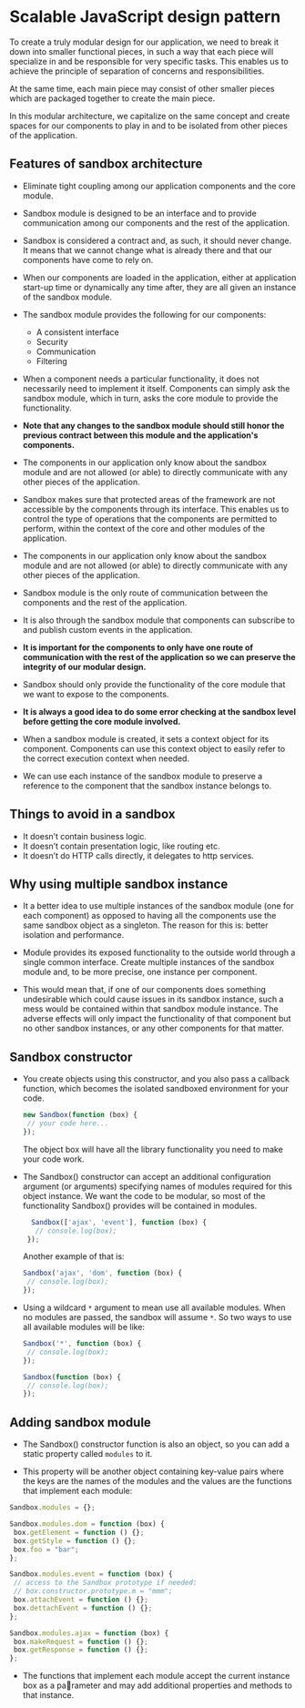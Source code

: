 # Scalable JavaScript design pattern

To create a truly modular design for our application, we need to break it down into smaller functional pieces, in such a way that each piece will specialize in and be responsible for very specific tasks. This enables us to achieve the principle of separation of concerns and responsibilities.

At the same time, each main piece may consist of other smaller pieces which are packaged together to create the main piece.

In this modular architecture, we capitalize on the same concept and create spaces for our components to play in and to be isolated from other pieces of the application.

## Features of sandbox architecture

* Eliminate tight coupling among our application components and the core module.

* Sandbox module is designed to be an interface and to provide communication among our components and the rest of the application.

* Sandbox is considered a contract and, as such, it should never change. It means that we cannot change what is already there and that our components have come to rely on.

* When our components are loaded in the application, either at application start-up time or dynamically any time after, they are all given an instance of the sandbox module.

* The sandbox module provides the following for our components:

  * A consistent interface
  * Security
  * Communication
  * Filtering

* When a component needs a particular functionality, it does not necessarily need to implement it itself. Components can simply ask the sandbox module, which in turn, asks the core module to provide the functionality.

* **Note that any changes to the sandbox module should still honor the previous contract between this module and the application's components.**

* The components in our application only know about the sandbox module and are not allowed (or able) to directly communicate with any other pieces of the application.

* Sandbox makes sure that protected areas of the framework are not accessible by the components through its interface. This enables us to control the type of operations that the components are permitted to perform, within the context of the core and other modules of the application.

* The components in our application only know about the sandbox module and are not allowed (or able) to directly communicate with any other pieces of the application.

* Sandbox module is the only route of communication between the components and the rest of the application.

* It is also through the sandbox module that components can subscribe to and publish custom events in the application.

* **It is important for the components to only have one route of communication with the rest of the application so we can preserve the integrity of our modular design.**

* Sandbox should only provide the functionality of the core module that we want to expose to the components.

* **It is always a good idea to do some error checking at the sandbox level before getting the core module involved.**

* When a sandbox module is created, it sets a context object for its component. Components can use this context object to easily refer to the correct execution context when needed.

* We can use each instance of the sandbox module to preserve a reference to the component that the sandbox instance belongs to. 

## Things to avoid in a sandbox

* It doesn’t contain business logic.
* It doesn’t contain presentation logic, like routing etc.
* It doesn’t do HTTP calls directly, it delegates to http services.

## Why using multiple sandbox instance

* It a better idea to use multiple instances of the sandbox module (one for each component) as opposed to having all the components use the same sandbox object as a singleton. The reason for this is: better isolation and performance.

* Module provides its exposed functionality to the outside world through a single common interface. Create multiple instances of the sandbox module and, to be more precise, one instance per component.

* This would mean that, if one of our components does something undesirable which could cause issues in its sandbox instance, such a mess would be contained within that sandbox module instance. The adverse effects will only impact the functionality of that component but no other sandbox instances, or any other components for that matter.

## Sandbox constructor

* You create objects using this constructor, and you also pass a callback function, which becomes the isolated sandboxed environment for your code.

  ```js
  new Sandbox(function (box) {
   // your code here...
  });
  ```

  The object box will have all the library functionality you need to make your code work.

* The Sandbox() constructor can accept an additional configuration argument (or arguments) specifying names of modules required for this object instance. We want the code to be modular, so most of the functionality Sandbox() provides will be contained in modules.

  ```js
    Sandbox(['ajax', 'event'], function (box) {
     // console.log(box);
   });
  ```

  Another example of that is:
  
  ```js
  Sandbox('ajax', 'dom', function (box) {
   // console.log(box);
  });
  ```

* Using a wildcard `*` argument to mean use all available modules. When no modules are passed, the sandbox will assume `*`. So two ways to use all available modules will be like:

  ```js
  Sandbox('*', function (box) {
   // console.log(box);
  });
  ```
  
  ```js
  Sandbox(function (box) {
   // console.log(box);
  });
  ```

## Adding sandbox module

* The Sandbox() constructor function is also an object, so you can add a static property called `modules` to it.

* This property will be another object containing key-value pairs where the keys are the names of the modules and the values are the functions that implement each module:

```js
Sandbox.modules = {};

Sandbox.modules.dom = function (box) {
 box.getElement = function () {};
 box.getStyle = function () {};
 box.foo = "bar";
};

Sandbox.modules.event = function (box) {
 // access to the Sandbox prototype if needed:
 // box.constructor.prototype.m = "mmm";
 box.attachEvent = function () {};
 box.dettachEvent = function () {};
};

Sandbox.modules.ajax = function (box) {
 box.makeRequest = function () {};
 box.getResponse = function () {};
};
```

* The functions that implement each module accept the current instance box as a parameter and may add additional properties and methods to that instance.
